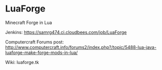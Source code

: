 LuaForge
========

Minecraft Forge in Lua

Jenkins: https://samrg474.ci.cloudbees.com/job/LuaForge

Computercraft Forums post: http://www.computercraft.info/forums2/index.php?/topic/5488-lua-java-luaforge-make-forge-mods-in-lua/

Wiki: luaforge.tk
